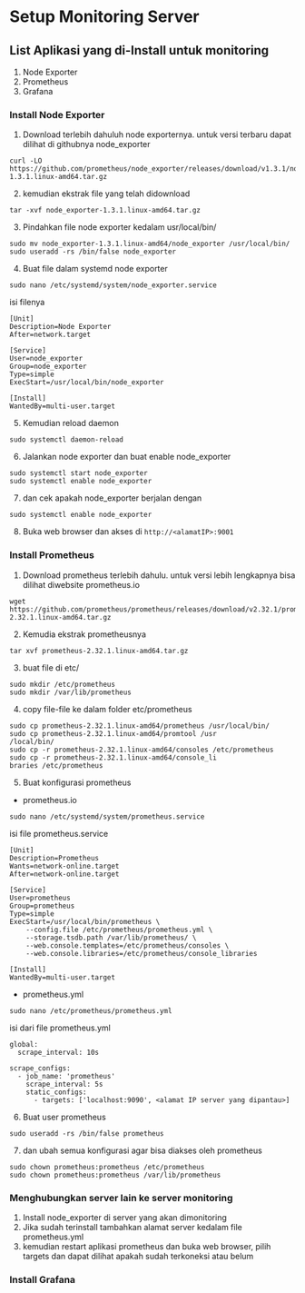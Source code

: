 # Setup Monitoring Server

## List Aplikasi yang di-Install untuk monitoring
1. Node Exporter
2. Prometheus
3. Grafana

### Install Node Exporter
1. Download terlebih dahuluh node exporternya. untuk versi terbaru dapat dilihat di githubnya node_exporter 
```
curl -LO https://github.com/prometheus/node_exporter/releases/download/v1.3.1/node_exporter-1.3.1.linux-amd64.tar.gz
```
2. kemudian ekstrak file yang telah didownload 
```
tar -xvf node_exporter-1.3.1.linux-amd64.tar.gz
```
3. Pindahkan file node exporter kedalam usr/local/bin/
```
sudo mv node_exporter-1.3.1.linux-amd64/node_exporter /usr/local/bin/
sudo useradd -rs /bin/false node_exporter
```
4.  Buat file dalam systemd node exporter
```
sudo nano /etc/systemd/system/node_exporter.service
```
isi filenya
```
[Unit]
Description=Node Exporter
After=network.target

[Service]
User=node_exporter
Group=node_exporter
Type=simple
ExecStart=/usr/local/bin/node_exporter

[Install]
WantedBy=multi-user.target
```
5. Kemudian reload daemon
```
sudo systemctl daemon-reload
```
6. Jalankan node exporter dan buat enable node_exporter
```
sudo systemctl start node_exporter
sudo systemctl enable node_exporter
```
7. dan cek apakah node_exporter berjalan dengan
```
sudo systemctl enable node_exporter
```
8. Buka web browser dan akses di `http://<alamatIP>:9001`

### Install Prometheus
1. Download prometheus terlebih dahulu. untuk versi lebih lengkapnya bisa dilihat diwebsite prometheus.io
```
wget https://github.com/prometheus/prometheus/releases/download/v2.32.1/prometheus-2.32.1.linux-amd64.tar.gz
```
2. Kemudia ekstrak prometheusnya
```
tar xvf prometheus-2.32.1.linux-amd64.tar.gz
```
3. buat file di etc/
```
sudo mkdir /etc/prometheus
sudo mkdir /var/lib/prometheus
```
4. copy file-file ke dalam folder etc/prometheus
```
sudo cp prometheus-2.32.1.linux-amd64/prometheus /usr/local/bin/
sudo cp prometheus-2.32.1.linux-amd64/promtool /usr
/local/bin/
sudo cp -r prometheus-2.32.1.linux-amd64/consoles /etc/prometheus
sudo cp -r prometheus-2.32.1.linux-amd64/console_li
braries /etc/prometheus
```
5. Buat konfigurasi prometheus

- prometheus.io
```
sudo nano /etc/systemd/system/prometheus.service
```
isi file prometheus.service
```
[Unit]
Description=Prometheus
Wants=network-online.target
After=network-online.target

[Service]
User=prometheus
Group=prometheus
Type=simple
ExecStart=/usr/local/bin/prometheus \
    --config.file /etc/prometheus/prometheus.yml \
    --storage.tsdb.path /var/lib/prometheus/ \
    --web.console.templates=/etc/prometheus/consoles \
    --web.console.libraries=/etc/prometheus/console_libraries

[Install]
WantedBy=multi-user.target
```

- prometheus.yml
```
sudo nano /etc/prometheus/prometheus.yml
```
isi dari file prometheus.yml
```
global:
  scrape_interval: 10s

scrape_configs:
  - job_name: 'prometheus'
    scrape_interval: 5s
    static_configs:
      - targets: ['localhost:9090', <alamat IP server yang dipantau>]
```

6. Buat user prometheus
```
sudo useradd -rs /bin/false prometheus
```

7. dan ubah semua konfigurasi agar bisa diakses oleh prometheus
```
sudo chown prometheus:prometheus /etc/prometheus
sudo chown prometheus:prometheus /var/lib/prometheus
```
### Menghubungkan server lain ke server monitoring
1. Install node_exporter di server yang akan dimonitoring
2. Jika sudah terinstall tambahkan alamat server kedalam file prometheus.yml
3. kemudian restart aplikasi prometheus
dan buka web browser, pilih targets dan dapat dilihat apakah sudah terkoneksi atau belum

### Install Grafana
